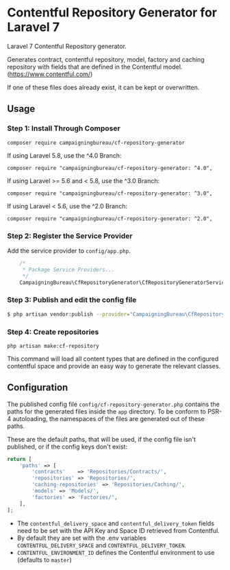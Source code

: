 # Contentful Repository Generator for Laravel 7

Laravel 7 Contentful Repository generator.

Generates contract, contentful repository, model, factory and caching repository with fields that are defined in the Contentful model. (https://www.contentful.com/)

If one of these files does already exist, it can be kept or overwritten.

## Usage

### Step 1: Install Through Composer

```
composer require campaigningbureau/cf-repository-generator
```

If using Laravel 5.8, use the ^4.0 Branch:
```
composer require "campaigningbureau/cf-repository-generator: ^4.0",
```


If using Laravel >= 5.6 and < 5.8, use the ^3.0 Branch:
```
composer require "campaigningbureau/cf-repository-generator: ^3.0",
```

If using Laravel < 5.6, use the ^2.0 Branch:
```
composer require "campaigningbureau/cf-repository-generator: ^2.0",
```

### Step 2: Register the Service Provider

Add the service provider to `config/app.php`.

```php
	/*
	 * Package Service Providers...
	 */
	CampaigningBureau\CfRepositoryGenerator\CfRepositoryGeneratorServiceProvider::class,
```

### Step 3: Publish and edit the config file

```bash
$ php artisan vendor:publish --provider="CampaigningBureau\CfRepositoryGenerator\CfRepositoryGeneratorServiceProvider"
```

### Step 4: Create repositories

`php artisan make:cf-repository`

This command will load all content types that are defined in the configured contentful space and provide an easy way to generate the relevant classes. 


## Configuration

The published config file `config/cf-repository-generator.php` contains the paths for the generated files inside the `app` directory. 
To be conform to PSR-4 autoloading, the namespaces of the files are generated out of these paths.

These are the default paths, that will be used, if the config file isn't published, or if the config keys don't exist: 

```php
return [
    'paths' => [
        'contracts'    => 'Repositories/Contracts/',
        'repositories' => 'Repositories/',
        'caching-repositories' => 'Repositories/Caching/',
        'models' => 'Models/',
        'factories' => 'Factories/',
    ],
];
```

- The `contentful_delivery_space` and `contentful_delivery_token` fields need to be set with the API Key and Space ID retrieved from Contentful.  
- By default they are set with the .env variables `CONTENTFUL_DELIVERY_SPACE` and `CONTENTFUL_DELIVERY_TOKEN`.
- `CONTENTFUL_ENVIRONMENT_ID` defines the Contentful environment to use (defaults to `master`)